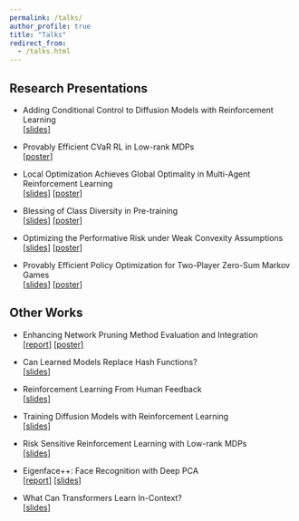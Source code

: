 ```yaml
---
permalink: /talks/
author_profile: true
title: "Talks"
redirect_from:
  - /talks.html
---
```


## Research Presentations

* Adding Conditional Control to Diffusion Models with Reinforcement Learning  
[[slides]](<https://yulaizhao.com/files/slides_adding-control.pdf>)

* Provably Efficient CVaR RL in Low-rank MDPs  
[[poster]](<https://yulaizhao.com/files/poster_risk.pdf>)

* Local Optimization Achieves Global Optimality in Multi-Agent Reinforcement Learning  
[[slides]](<https://yulaizhao.com/files/slides_localpgt.pdf>) [[poster]](<https://yulaizhao.com/files/poster_localpgt.pdf>)

* Blessing of Class Diversity in Pre-training  
[[slides]](<https://yulaizhao.com/files/slides_blessing.pdf>) [[poster]](<https://yulaizhao.com/files/poster_blessing.pdf>)

* Optimizing the Performative Risk under Weak Convexity Assumptions  
[[slides]](<https://yulaizhao.com/files/slides_optml.pdf>) [[poster]](<https://yulaizhao.com/files/poster_optml.pdf>)

* Provably Efficient Policy Optimization for Two-Player Zero-Sum Markov Games  
[[slides]](<https://yulaizhao.com/files/slides_pgt.pdf>) [[poster]](<https://yulaizhao.com/files/poster_pgt.pdf>)

## Other Works

* Enhancing Network Pruning Method Evaluation and Integration  
[[report]](<https://yulaizhao.com/files/report_COS598D_final.pdf>) [[poster]](<https://yulaizhao.com/files/poster_COS598D_final.pdf>)

* Can Learned Models Replace Hash Functions?  
[[slides]](<https://yulaizhao.com/files/slides_LMHashing.pdf>)

* Reinforcement Learning From Human Feedback  
[[slides]](<https://yulaizhao.com/files/slides_RLHF.pdf>)

* Training Diffusion Models with Reinforcement Learning  
[[slides]](<https://yulaizhao.com/files/slides_training_diffusion_RL.pdf>)

* Risk Sensitive Reinforcement Learning with Low-rank MDPs  
[[slides]](<https://yulaizhao.com/files/slides_riskRL.pdf>)  

* Eigenface++: Face Recognition with Deep PCA  
[[report]](<https://yulaizhao.com/files/report_ECE571_final.pdf>) [[slides]](<https://yulaizhao.com/files/slides_ECE571_final.pdf>)

* What Can Transformers Learn In-Context?  
[[slides]](<https://yulaizhao.com/files/slides_in_context_learning.pdf>)
